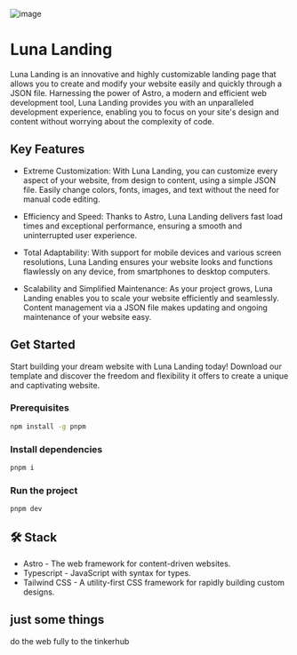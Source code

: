 ![image](https://github.com/JimmyCamus/luna-landing/assets/86853554/7dc4c571-bb33-4e55-ae94-446b056539a0)




# Luna Landing

Luna Landing is an innovative and highly customizable landing page that allows you to create and modify your website easily and quickly through a JSON file. Harnessing the power of Astro, a modern and efficient web development tool, Luna Landing provides you with an unparalleled development experience, enabling you to focus on your site's design and content without worrying about the complexity of code.

## Key Features

- Extreme Customization: With Luna Landing, you can customize every aspect of your website, from design to content, using a simple JSON file. Easily change colors, fonts, images, and text without the need for manual code editing.

- Efficiency and Speed: Thanks to Astro, Luna Landing delivers fast load times and exceptional performance, ensuring a smooth and uninterrupted user experience.

- Total Adaptability: With support for mobile devices and various screen resolutions, Luna Landing ensures your website looks and functions flawlessly on any device, from smartphones to desktop computers.

- Scalability and Simplified Maintenance: As your project grows, Luna Landing enables you to scale your website efficiently and seamlessly. Content management via a JSON file makes updating and ongoing maintenance of your website easy.

## Get Started

Start building your dream website with Luna Landing today! Download our template and discover the freedom and flexibility it offers to create a unique and captivating website.

### Prerequisites

```sh
npm install -g pnpm
```

### Install dependencies

```sh
pnpm i
```

### Run the project

```sh
pnpm dev
```

## 🛠️ Stack
- Astro - The web framework for content-driven websites.
- Typescript - JavaScript with syntax for types.
- Tailwind CSS - A utility-first CSS framework for rapidly building custom designs.
## just some things 
do the web fully to the tinkerhub